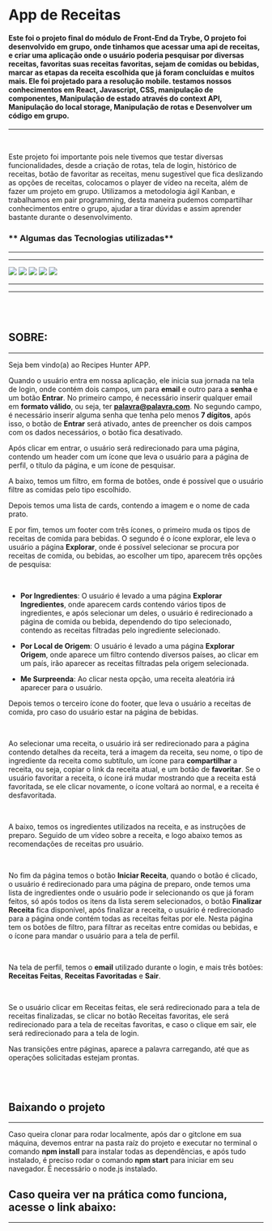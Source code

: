 
# App de Receitas

#### Este foi o projeto final do módulo de Front-End da **Trybe**, O projeto foi desenvolvido em grupo, onde tinhamos que acessar uma api de receitas, e criar uma aplicação onde o usuário poderia pesquisar por diversas receitas, favoritas suas receitas favoritas, sejam de comidas ou bebidas, marcar as etapas da receita escolhida que já foram concluídas e muitos mais. Ele foi projetado para a resolução mobile. testamos nossos conhecimentos  em **React**, **Javascript**, **CSS**, **manipulação de componentes**, **Manipulação de estado através do context API**, **Manipulação do local storage**, **Manipulação de rotas** e **Desenvolver um código em grupo**. 

---
<br>

Este projeto foi importante pois nele tivemos que testar diversas funcionalidades, desde a criação de rotas, tela de login, histórico de receitas, botão de favoritar as receitas, menu sugestível que fica deslizando as opções de receitas, colocamos o player de vídeo na receita, além de fazer um projeto em grupo. Utilizamos a metodologia ágil Kanban, e trabalhamos em pair programming, desta maneira pudemos compartilhar conhecimentos entre o grupo, ajudar a tirar dúvidas e assim aprender bastante durante o desenvolvimento.



### ** Algumas das Tecnologias utilizadas**
---
---

<img src="https://img.shields.io/badge/JavaScript-323330?style=for-the-badge&logo=javascript&logoColor=F7DF1E"></img>
<img src="https://img.shields.io/badge/CSS3-1572B6?style=for-the-badge&logo=css3&logoColor=white"></img>
<img src="https://img.shields.io/badge/React-20232A?style=for-the-badge&logo=react&logoColor=61DAFB"></img>
<img src="https://img.shields.io/badge/React_Router-CA4245?style=for-the-badge&logo=react-router&logoColor=white"></img>
<img src="https://img.shields.io/badge/Bootstrap-563D7C?style=for-the-badge&logo=bootstrap&logoColor=white"></img>



---
---
<br>
<br>

## **SOBRE:**
---
 Seja bem vindo(a) ao Recipes Hunter APP. </br>
 
Quando o usuário entra em nossa aplicação, ele inicia sua jornada na tela de login, onde contém dois campos, um para **email** e outro para a **senha** e um botão **Entrar**. No primeiro campo, é necessário inserir qualquer email em **formato válido**, ou seja, ter **palavra@palavra.com**. No segundo campo, é necessário inserir alguma senha que tenha pelo menos **7 dígitos**, após isso, o botão de **Entrar** será ativado, antes de preencher os dois campos com os dados necessários, o botão fica desativado. <br>
 
Após clicar em entrar, o usuário será redirecionado para uma página, contendo um header com um ícone que leva o usuário para a página de perfil, o título da página, e um ícone de pesquisar.

A baixo, temos um filtro, em forma de botões, onde é possível que o usuário filtre as comidas pelo tipo escolhido.

Depois temos uma lista de cards, contendo a imagem e o nome de cada prato.

E por fim, temos um footer com três ícones, o primeiro muda os tipos de receitas de comida para bebidas. O segundo é o ícone explorar, ele leva o usuário a página **Explorar**, onde é possível selecionar se procura por receitas de comida, ou bebidas, ao escolher um tipo, aparecem três opções de pesquisa: 

<br>

 - **Por Ingredientes**: O usuário é levado a uma página **Explorar Ingredientes**, onde aparecem cards contendo vários tipos de ingredientes, e após selecionar um deles, o usuário é redirecionado a página de comida ou bebida, dependendo do tipo selecionado, contendo as receitas filtradas pelo ingrediente selecionado.

 - **Por Local de Origem**: O usuário é levado a uma página **Explorar Origem**, onde aparece um filtro contendo diversos países, ao clicar em um país, irão aparecer as receitas filtradas pela origem selecionada.

 - **Me Surpreenda**: Ao clicar nesta opção, uma receita aleatória irá aparecer para o usuário. <br>

Depois temos o terceiro ícone do footer, que leva o usuário a receitas de comida, pro caso do usuário estar na página de bebidas.

<br>

 Ao selecionar uma receita, o usuário irá ser redirecionado para a página contendo detalhes da receita, terá a imagem da receita, seu nome, o tipo de ingrediente da receita como subtítulo, um ícone para **compartilhar** a receita, ou seja, copiar o link da receita atual, e um botão de **favoritar**. Se o usuário favoritar a receita, o ícone irá mudar mostrando que a receita está favoritada, se ele clicar novamente, o ícone voltará ao normal, e a receita é desfavoritada. 

  </br>


 A baixo, temos os ingredientes utilizados na receita, e as instruções de preparo. Seguido de um vídeo sobre a receita, e logo abaixo temos as recomendações de receitas pro usuário.
  
  </br>

No fim da página temos o botão **Iniciar Receita**, quando o botão é clicado, o usuário é redirecionado para uma página de preparo, onde temos uma lista de ingredientes onde o usuário pode ir selecionando os que já foram feitos, só após todos os itens da lista serem selecionados, o botão **Finalizar Receita** fica disponível, após finalizar a receita, o usuário é redirecionado para a página onde contém todas as receitas feitas por ele. Nesta página tem os botões de filtro, para filtrar as receitas entre comidas ou bebidas, e o ícone para mandar o usuário para a tela de perfil.

<br>

Na tela de perfil, temos o **email** utilizado durante o login, e mais três botões: **Receitas Feitas**, **Receitas Favoritadas** e **Sair**.

<br>

Se o usuário clicar em Receitas feitas, ele será redirecionado para a tela de receitas finalizadas, se clicar no botão Receitas favoritas, ele será redirecionado para a tela de receitas favoritas, e caso o clique em sair, ele será redirecionado para a tela de login.

  Nas transições entre páginas, aparece a palavra carregando, até que as operações solicitadas estejam prontas.

<br>
<br>

## Baixando o projeto
---
Caso queira clonar para rodar localmente, após dar o gitclone em sua máquina, devemos entrar na pasta raíz do projeto e executar no terminal o comando **npm install** para instalar todas as dependências, e após tudo instalado, é preciso rodar o comando **npm start** para iniciar em seu navegador. É necessário o node.js instalado.



## Caso queira ver na prática como funciona, acesse o link abaixo: 
---
<br>


